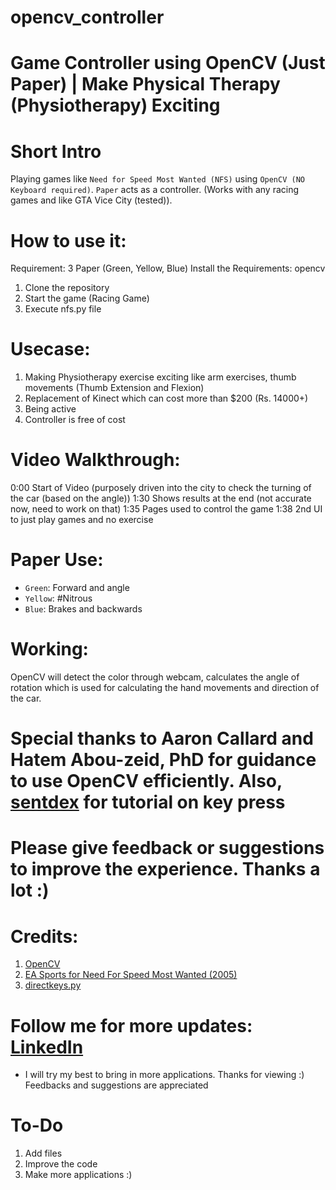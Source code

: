 # opencv_controller
# Game Controller using OpenCV (Just Paper) | Make Physical Therapy (Physiotherapy) Exciting 

# Short Intro
Playing games like `Need for Speed Most Wanted (NFS)` using `OpenCV (NO Keyboard required)`. `Paper` acts as a controller. (Works with any racing games and like GTA Vice City (tested)).

# How to use it:
Requirement: 3 Paper (Green, Yellow, Blue)
Install the Requirements: opencv
1)  Clone the repository
2)  Start the game (Racing Game)
3)  Execute nfs.py file

# Usecase:
1)  Making Physiotherapy exercise exciting like arm exercises, thumb movements (Thumb Extension and Flexion)
2)  Replacement of Kinect which can cost more than $200 (Rs. 14000+)
2)  Being active
3)  Controller is free of cost 

# Video Walkthrough:
0:00 Start of Video (purposely driven into the city to check the turning of the car (based on the angle))
1:30 Shows results at the end (not accurate now, need to work on that)
1:35 Pages used to control the game
1:38 2nd UI to just play games and no exercise

# Paper Use:
* `Green`: Forward and angle
* `Yellow`: #Nitrous
* `Blue`: Brakes and backwards

# Working:
OpenCV will detect the color through webcam, calculates the angle of rotation which is used for calculating the hand movements and direction of the car. 

# Special thanks to Aaron Callard and Hatem Abou-zeid, PhD for guidance to use OpenCV efficiently. Also, [sentdex](https://www.youtube.com/user/sentdex) for tutorial on key press

# Please give feedback or suggestions to improve the experience. Thanks a lot :)

# Credits:
1)  [OpenCV](https://opencv.org/)
2)  [EA Sports for Need For Speed Most Wanted (2005)](https://www.ea.com/games/need-for-speed/need-for-speed-most-wanted-2005)
3)  [directkeys.py](https://stackoverflow.com/questions/14489013/simulate-python-keypresses-for-controlling-a-game)

# Follow me for more updates: [LinkedIn](https://www.linkedin.com/in/abhisavaliya/)
* I will try my best to bring in more applications. Thanks for viewing :) Feedbacks and suggestions are appreciated

# To-Do
1) Add files
2) Improve the code
3) Make more applications :)
